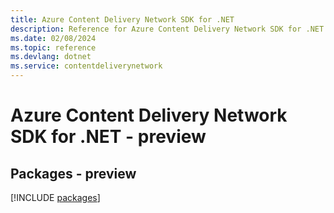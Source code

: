 ```yaml
---
title: Azure Content Delivery Network SDK for .NET
description: Reference for Azure Content Delivery Network SDK for .NET
ms.date: 02/08/2024
ms.topic: reference
ms.devlang: dotnet
ms.service: contentdeliverynetwork
---
```

# Azure Content Delivery Network SDK for .NET - preview
## Packages - preview
[!INCLUDE [packages](content-delivery-network-index.md)]
